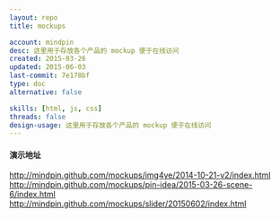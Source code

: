 ```yaml
---
layout: repo
title: mockups

account: mindpin
desc: 这里用于存放各个产品的 mockup 便于在线访问
created: 2015-03-26
updated: 2015-06-03
last-commit: 7e178bf
type: doc
alternative: false

skills: [html, js, css]
threads: false
design-usage: 这里用于存放各个产品的 mockup 便于在线访问
---
```


#### 演示地址
http://mindpin.github.com/mockups/img4ye/2014-10-21-v2/index.html  
http://mindpin.github.com/mockups/pin-idea/2015-03-26-scene-6/index.html  
http://mindpin.github.com/mockups/slider/20150602/index.html
